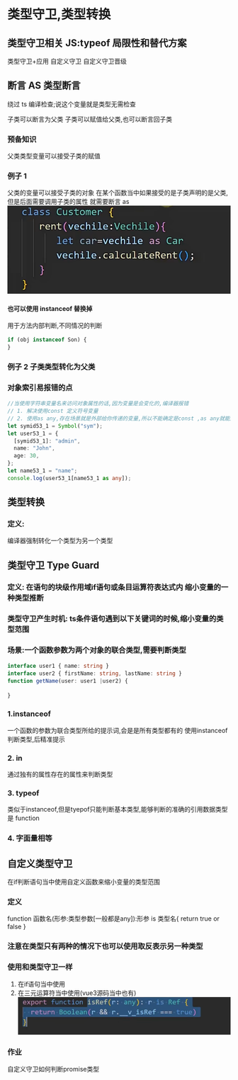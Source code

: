 # 类型守卫,类型转换

## 类型守卫相关 JS:typeof 局限性和替代方案

类型守卫+应用
自定义守卫
自定义守卫晋级

## 断言 AS 类型断言

绕过 ts 编译检查;说这个变量就是类型无需检查

子类可以断言为父类
子类可以赋值给父类,也可以断言回子类

### 预备知识

父类类型变量可以接受子类的赋值

### 例子 1

父类的变量可以接受子类的对象
在某个函数当中如果接受的是子类声明的是父类,但是后面需要调用子类的属性
就需要断言 as
![alt text](image.png)

#### 也可以使用 instanceof 替换掉

用于方法内部判断,不同情况的判断

```ts
if (obj instanceof Son) {
}
```

### 例子 2 子类类型转化为父类
### 对象索引易报错的点
```ts
//当使用字符串变量名来访问对象属性的话,因为变量是会变化的,编译器报错
// 1. 解决使用const 定义符号变量
// 2. 使用as any,存在场景就是外部给你传递的变量,所以不能确定是const ,as any就能解决这个问题
let symid53_1 = Symbol("sym");
let user53_1 = {
  [symid53_1]: "admin",
  name: "John",
  age: 30,
};
let name53_1 = "name";
console.log(user53_1[name53_1 as any]);
```

## 类型转换
### 定义:
编译器强制转化一个类型为另一个类型


## 类型守卫 Type Guard
### 定义: 在语句的块级作用域if语句或条目运算符表达式内 缩小变量的一种类型推断
### 类型守卫产生时机: ts条件语句遇到以下关键词的时候,缩小变量的类型范围
### 场景:一个函数参数为两个对象的联合类型,需要判断类型
```ts
interface user1 { name: string }
interface user2 { firstName: string, lastName: string }
function getName(user: user1 |user2) {
    
}

```
### 1.instanceof
一个函数的参数为联合类型所给的提示词,会是是所有类型都有的
使用instanceof判断类型,后精准提示
### 2. in
通过独有的属性存在的属性来判断类型
### 3. typeof
类似于instanceof,但是tyepof只能判断基本类型,能够判断的准确的引用数据类型是 function
### 4. 字面量相等

## 自定义类型守卫
在if判断语句当中使用自定义函数来缩小变量的类型范围
### 定义
function 函数名(形参:类型参数[一般都是any]):形参 is 类型名{
  return true or false
}
### 注意在类型只有两种的情况下也可以使用取反表示另一种类型

### 使用和类型守卫一样
1. 在if语句当中使用
2. 在三元运算符当中使用(vue3源码当中也有)
![alt text](image-1.png)
### 作业
自定义守卫如何判断promise类型